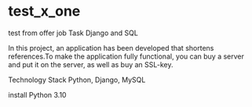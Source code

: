 # test_x_one
test from offer job
Task Django and SQL


In this project, an application has been developed that shortens references.To make the application fully functional, you can buy a server and put it on the server, as well as buy an SSL-key.

Technology Stack
Python, Django, MySQL

install Python 3.10


